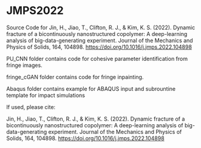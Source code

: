 # JMPS2022
Source Code for Jin, H., Jiao, T., Clifton, R. J., & Kim, K. S. (2022). Dynamic fracture of a bicontinuously nanostructured copolymer: A deep-learning analysis of big-data-generating experiment. Journal of the Mechanics and Physics of Solids, 164, 104898. https://doi.org/10.1016/j.jmps.2022.104898

PU_CNN folder contains code for cohesive parameter identification from fringe images.

fringe_cGAN folder contains code for fringe inpainting.

Abaqus folder contains example for ABAQUS input and subrountine template for impact simulations

If used, please cite:

Jin, H., Jiao, T., Clifton, R. J., & Kim, K. S. (2022). Dynamic fracture of a bicontinuously nanostructured copolymer: A deep-learning analysis of big-data-generating experiment. Journal of the Mechanics and Physics of Solids, 164, 104898. https://doi.org/10.1016/j.jmps.2022.104898
